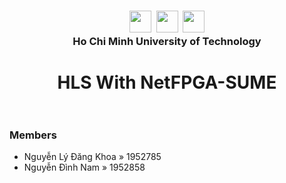 ### <div align="center"><img src="https://www.sarsen.net/uploads/files/images/Intel%20FPGA%20Logo.png" height=35px>&nbsp;&nbsp;<img src="https://user-images.githubusercontent.com/48672827/57464068-a2a35580-72ae-11e9-9d52-7cadbf0cb940.png" height=35px>&nbsp;&nbsp;<img src="https://upload.wikimedia.org/wikipedia/vi/thumb/c/cd/Logo-hcmut.svg/2007px-Logo-hcmut.svg.png" height=35px><br>Ho Chi Minh University of Technology</div>

# <div align="center">HLS With NetFPGA-SUME<br><br></div>

### Members
- Nguyễn Lý Đăng Khoa &raquo; 1952785
- Nguyễn Đình Nam &raquo; 1952858
